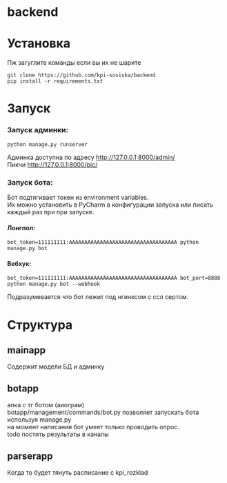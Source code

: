 # backend

# Установка

Пж загуглите команды если вы их не шарите

`git clone https://github.com/kpi-sosiska/backend`  
`pip install -r requirements.txt`


# Запуск

### Запуск админки:  
```python manage.py runserver```

Админка доступна по адресу http://127.0.0.1:8000/admin/  
Пикчи http://127.0.0.1:8000/pic/


### Запуск бота:

Бот подтягивает токен из environment variables.  
Их можно установить в PyCharm в конфигурации запуска или писать каждый раз при при запуске.

#### Лонгпол:
```bot_token=111111111:AAAAAAAAAAAAAAAAAAAAAAAAAAAAAAAAAAA python manage.py bot```

#### Вебхук:
```bot_token=111111111:AAAAAAAAAAAAAAAAAAAAAAAAAAAAAAAAAAA bot_port=8888 python manage.py bot --webhook```  

Подразумевается что бот лежит под нгинксом с ссл сертом.


# Структура

## mainapp
 Содержит модели БД и админку
 
## botapp
  апка с тг ботом (аиограм)  
  botapp/management/commands/bot.py позволяет запускать бота используя manage.py  
  на момент написания бот умеет только проводить опрос.  
  todo постить результаты в каналы
  
  
## parserapp
  Когда то будет тянуть расписание с kpi_rozklad
  